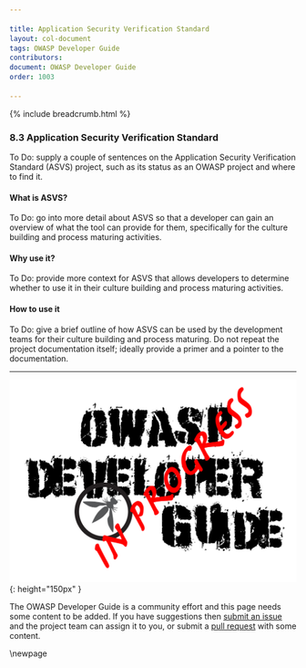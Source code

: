 ```yaml
---

title: Application Security Verification Standard
layout: col-document
tags: OWASP Developer Guide
contributors:
document: OWASP Developer Guide
order: 1003

---
```


{% include breadcrumb.html %}

### 8.3 Application Security Verification Standard

To Do: supply a couple of sentences on the Application Security Verification Standard (ASVS) project,
such as its status as an OWASP project and where to find it.

#### What is ASVS?

To Do: go into more detail about ASVS so that a developer can gain an overview of what the tool can provide for them,
specifically for the culture building and process maturing activities.

#### Why use it?

To Do: provide more context for ASVS that allows developers
to determine whether to use it in their culture building and process maturing activities.

#### How to use it

To Do: give a brief outline of how ASVS can be used by the development teams for their culture building and process maturing.
Do not repeat the project documentation itself; ideally provide a primer and a pointer to the documentation.

----

![Developer Guide](../assets/images/dg_wip.png "OWASP Developer Guide"){: height="150px" }

The OWASP Developer Guide is a community effort and this page needs some content to be added.
If you have suggestions then [submit an issue][issue1003] and the project team can assign it to you,
or submit a [pull request][pr] with some content.

[issue1003]: https://github.com/OWASP/www-project-developer-guide/issues/new?labels=enhancement&template=request.md&title=Update:%2010-culture-building-process-maturing/03-asvs
[pr]: https://github.com/OWASP/www-project-developer-guide/pulls

\newpage
